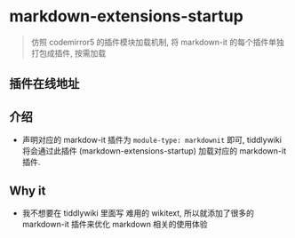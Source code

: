 # markdown-extensions-startup

> 仿照 codemirror5 的插件模块加载机制, 将 markdown-it 的每个插件单独打包成插件, 按需加载

## 插件在线地址

<TwPlugin name="markdown-extensions-startup" />

## 介绍

- 声明对应的 markdow-it 插件为 `module-type: markdownit` 即可, tiddlywiki 将会通过此插件 (markdown-extensions-startup) 加载对应的 markdown-it 插件.

## Why it

* 我不想要在 tiddlywiki 里面写 难用的 wikitext, 所以就添加了很多的 markdown-it 插件来优化 markdown 相关的使用体验
